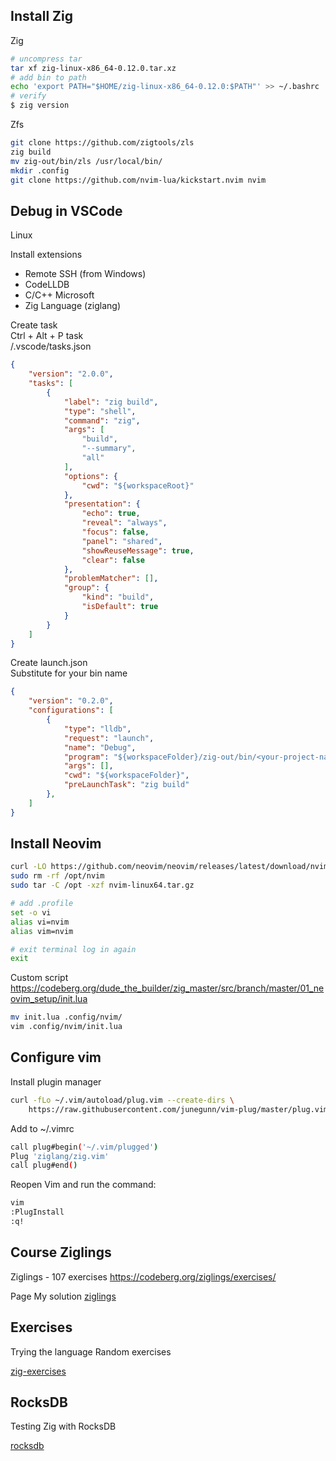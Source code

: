 ## Install Zig

Zig

```bash
# uncompress tar
tar xf zig-linux-x86_64-0.12.0.tar.xz
# add bin to path
echo 'export PATH="$HOME/zig-linux-x86_64-0.12.0:$PATH"' >> ~/.bashrc
# verify
$ zig version
```

Zfs

```bash
git clone https://github.com/zigtools/zls
zig build
mv zig-out/bin/zls /usr/local/bin/
mkdir .config
git clone https://github.com/nvim-lua/kickstart.nvim nvim
```

## Debug in VSCode

Linux 

Install extensions
- Remote SSH (from Windows)
- CodeLLDB
- C/C++ Microsoft
- Zig Language (ziglang)

Create task  
Ctrl + Alt + P task  
<your-project-name>/.vscode/tasks.json  

```json
{
    "version": "2.0.0",
    "tasks": [
        {
            "label": "zig build",
            "type": "shell",
            "command": "zig",
            "args": [
                "build",
                "--summary",
                "all"
            ],
            "options": {
                "cwd": "${workspaceRoot}"
            },
            "presentation": {
                "echo": true,
                "reveal": "always",
                "focus": false,
                "panel": "shared",
                "showReuseMessage": true,
                "clear": false
            },
            "problemMatcher": [],
            "group": {
                "kind": "build",
                "isDefault": true
            }
        }
    ]
}
```

Create launch.json  
Substitute <your-project-name> for your bin name  

``` json
{
    "version": "0.2.0",
    "configurations": [
        {
            "type": "lldb",
            "request": "launch",
            "name": "Debug",
            "program": "${workspaceFolder}/zig-out/bin/<your-project-name>",
            "args": [],
            "cwd": "${workspaceFolder}",
            "preLaunchTask": "zig build"
        },
    ]
}
```


## Install Neovim

```bash
curl -LO https://github.com/neovim/neovim/releases/latest/download/nvim-linux64.tar.gz
sudo rm -rf /opt/nvim
sudo tar -C /opt -xzf nvim-linux64.tar.gz

# add .profile
set -o vi
alias vi=nvim
alias vim=nvim

# exit terminal log in again
exit
```

Custom script  
https://codeberg.org/dude_the_builder/zig_master/src/branch/master/01_neovim_setup/init.lua

```bash
mv init.lua .config/nvim/
vim .config/nvim/init.lua
```

## Configure vim

Install plugin manager

```bash
curl -fLo ~/.vim/autoload/plug.vim --create-dirs \
    https://raw.githubusercontent.com/junegunn/vim-plug/master/plug.vim
```

Add to ~/.vimrc

```bash
call plug#begin('~/.vim/plugged')
Plug 'ziglang/zig.vim'
call plug#end()
```

Reopen Vim and run the command:

```bash
vim
:PlugInstall
:q!
```

## Course Ziglings

Ziglings - 107 exercises
https://codeberg.org/ziglings/exercises/

Page My solution
[ziglings](./ziglings.md)

## Exercises

Trying the language
Random exercises

[zig-exercises](./zig-exercises/)

## RocksDB

Testing Zig with RocksDB

[rocksdb](./rockskmin/)
